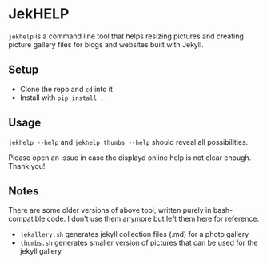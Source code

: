 # JekHELP

`jekhelp` is a command line tool that helps resizing pictures and creating picture gallery files for blogs and websites built with Jekyll.

## Setup

* Clone the repo and `cd` into it
* Install with `pip install .`

## Usage

`jekhelp --help` and `jekhelp thumbs --help` should reveal all possibilities.

Please open an issue in case the displayd online help is not clear enough. Thank you!

## Notes

There are some older versions of above tool, written purely in bash-compatible code. I don't use them anymore but left them here for reference.

* `jekallery.sh` generates jekyll collection files (.md) for a photo gallery
* `thumbs.sh` generates smaller version of pictures that can be used for the jekyll gallery